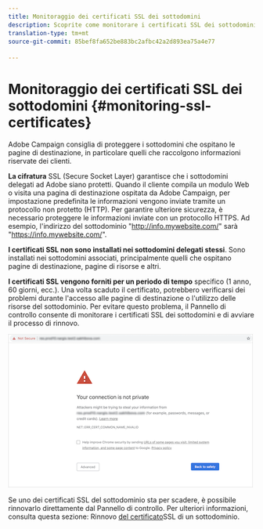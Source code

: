```yaml
---
title: Monitoraggio dei certificati SSL dei sottodomini
description: Scoprite come monitorare i certificati SSL dei sottodomini
translation-type: tm+mt
source-git-commit: 85bef8fa652be883bc2afbc42a2d893ea75a4e77

---
```



# Monitoraggio dei certificati SSL dei sottodomini {#monitoring-ssl-certificates}

Adobe Campaign consiglia di proteggere i sottodomini che ospitano le pagine di destinazione, in particolare quelli che raccolgono informazioni riservate dei clienti.

**La cifratura** SSL (Secure Socket Layer) garantisce che i sottodomini delegati ad Adobe siano protetti. Quando il cliente compila un modulo Web o visita una pagina di destinazione ospitata da Adobe Campaign, per impostazione predefinita le informazioni vengono inviate tramite un protocollo non protetto (HTTP). Per garantire ulteriore sicurezza, è necessario proteggere le informazioni inviate con un protocollo HTTPS. Ad esempio, l&#39;indirizzo del sottodominio &quot;http://info.mywebsite.com/&quot; sarà &quot;https://info.mywebsite.com/&quot;.

**I certificati SSL non sono installati nei sottodomini delegati stessi**. Sono installati nei sottodomini associati, principalmente quelli che ospitano pagine di destinazione, pagine di risorse e altri.

**I certificati SSL vengono forniti per un periodo di tempo** specifico (1 anno, 60 giorni, ecc.). Una volta scaduto il certificato, potrebbero verificarsi dei problemi durante l&#39;accesso alle pagine di destinazione o l&#39;utilizzo delle risorse del sottodominio. Per evitare questo problema, il Pannello di controllo consente di monitorare i certificati SSL dei sottodomini e di avviare il processo di rinnovo.

![](assets/no_certificate.png)

Se uno dei certificati SSL del sottodominio sta per scadere, è possibile rinnovarlo direttamente dal Pannello di controllo. Per ulteriori informazioni, consulta questa sezione: Rinnovo [del certificato](../../subdomains-certificates/using/renewing-subdomain-certificate.md)SSL di un sottodominio.
